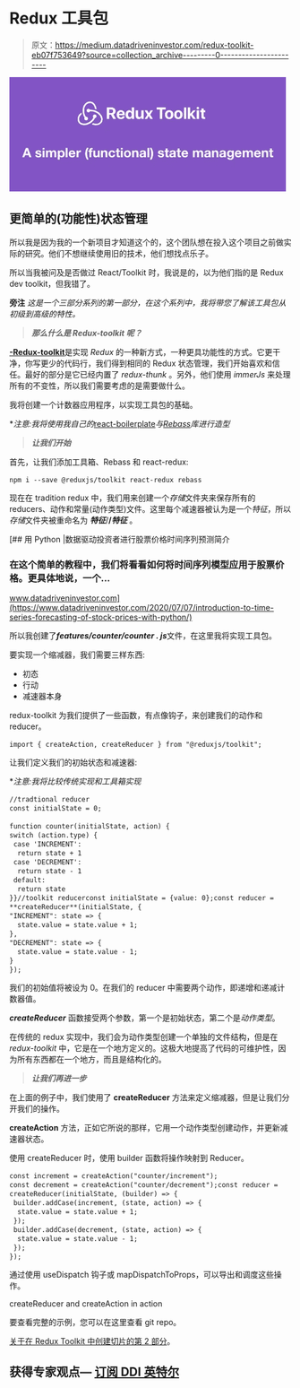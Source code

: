 # Redux 工具包

> 原文：<https://medium.datadriveninvestor.com/redux-toolkit-eb07f753649?source=collection_archive---------0----------------------->

![](img/ff785fe370dd5471b4bcd2fdddd20424.png)

## 更简单的(功能性)状态管理

所以我是因为我的一个新项目才知道这个的，这个团队想在投入这个项目之前做实际的研究。他们不想继续使用旧的技术，他们想找点乐子。

所以当我被问及是否做过 React/Toolkit 时，我说是的，以为他们指的是 Redux dev toolkit，但我错了。

**旁注** *这是一个三部分系列的第一部分，在这个系列中，我将带您了解该工具包从初级到高级的特性。*

> ***那么什么是 Redux-toolkit 呢？***

[**-Redux-toolkit**](https://redux-toolkit.js.org/)是实现 *Redux* 的一种新方式，一种更具功能性的方式。它更干净，你写更少的代码行，我们得到相同的 Redux 状态管理，我们开始喜欢和信任。最好的部分是它已经内置了 *redux-thunk* 。另外，他们使用 *immerJs* 来处理所有的不变性，所以我们需要考虑的是需要做什么。

我将创建一个计数器应用程序，以实现工具包的基础。

**注意:我将使用我自己的*[react-boilerplate](https://medium.com/datadriveninvestor/react-boilerplate-adc97f608251)*与*[*Rebass*](https://rebassjs.org/getting-started)*库进行造型*

> ***让我们开始***

首先，让我们添加工具箱、Rebass 和 react-redux:

```
npm i --save @reduxjs/toolkit react-redux rebass 
```

现在在 tradition redux 中，我们用来创建一个*存储*文件夹来保存所有的 reducers、动作和常量(动作类型)文件。这里每个减速器被认为是一个*特征*，所以*存储*文件夹被重命名为 ***特征***/**/*特征*** 。

[](https://www.datadriveninvestor.com/2020/07/07/introduction-to-time-series-forecasting-of-stock-prices-with-python/) [## 用 Python |数据驱动投资者进行股票价格时间序列预测简介

### 在这个简单的教程中，我们将看看如何将时间序列模型应用于股票价格。更具体地说，一个…

www.datadriveninvestor.com](https://www.datadriveninvestor.com/2020/07/07/introduction-to-time-series-forecasting-of-stock-prices-with-python/) 

所以我创建了***features/counter/counter . js***文件，在这里我将实现工具包。

要实现一个缩减器，我们需要三样东西:

*   初态
*   行动
*   减速器本身

redux-toolkit 为我们提供了一些函数，有点像钩子，来创建我们的动作和 reducer。

```
import { createAction, createReducer } from "@reduxjs/toolkit";
```

让我们定义我们的初始状态和减速器:

**注意:我将比较传统实现和工具箱实现*

```
//tradtional reducer
const initialState = 0;

function counter(initialState, action) {
switch (action.type) {
 case 'INCREMENT':
  return state + 1
 case 'DECREMENT':
  return state - 1
 default:
  return state
}}//toolkit reducerconst initialState = {value: 0};const reducer = **createReducer**(initialState, {
"INCREMENT": state => {
  state.value = state.value + 1;
},
"DECREMENT": state => {
  state.value = state.value - 1;
}
});
```

我们的初始值将被设为 0。在我们的 reducer 中需要两个动作，即递增和递减计数器值。

***createReducer*** 函数接受两个参数，第一个是初始状态，第二个是*动作类型*。

在传统的 redux 实现中，我们会为动作类型创建一个单独的文件结构，但是在 *redux-toolkit* 中，它是在一个地方定义的。这极大地提高了代码的可维护性，因为所有东西都在一个地方，而且是结构化的。

> ***让我们再进一步***

在上面的例子中，我们使用了 **createReducer** 方法来定义缩减器，但是让我们分开我们的操作。

**createAction** 方法，正如它所说的那样，它用一个动作类型创建动作，并更新减速器状态。

使用 createReducer 时，使用 builder 函数将操作映射到 Reducer。

```
const increment = createAction("counter/increment");
const decrement = createAction("counter/decrement");const reducer = createReducer(initialState, (builder) => {
 builder.addCase(increment, (state, action) => {
  state.value = state.value + 1;
 });
 builder.addCase(decrement, (state, action) => {
  state.value = state.value - 1;
 });
});
```

通过使用 useDispatch 钩子或 mapDispatchToProps，可以导出和调度这些操作。

createReducer and createAction in action

要查看完整的示例，您可以在这里查看 git repo。

[关于在 Redux Toolkit 中创建切片的第 2 部分](https://abhimanyuchauhan-61309.medium.com/createslice-in-redux-toolkit-c5e5441b75d9)。

## 获得专家观点— [订阅 DDI 英特尔](https://datadriveninvestor.com/ddi-intel)